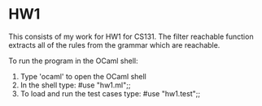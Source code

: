 # HW1

This consists of my work for HW1 for CS131.
The filter reachable function extracts all of the rules from the grammar which are reachable.

To run the program in the OCaml shell:
1. Type 'ocaml' to open the OCaml shell
2. In the shell type: #use "hw1.ml";;
3. To load and run the test cases type: #use "hw1.test";;

